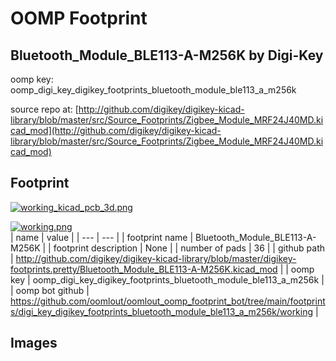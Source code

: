 # OOMP Footprint  
## Bluetooth_Module_BLE113-A-M256K  by Digi-Key  
  
oomp key: oomp_digi_key_digikey_footprints_bluetooth_module_ble113_a_m256k  
  
source repo at: [http://github.com/digikey/digikey-kicad-library/blob/master/src/Source_Footprints/Zigbee_Module_MRF24J40MD.kicad_mod](http://github.com/digikey/digikey-kicad-library/blob/master/src/Source_Footprints/Zigbee_Module_MRF24J40MD.kicad_mod)  
## Footprint  
  
[![working_kicad_pcb_3d.png](working_kicad_pcb_3d_600.png)](working_kicad_pcb_3d.png)  
  
[![working.png](working_600.png)](working.png)  
| name | value | 
| --- | --- | 
| footprint name | Bluetooth_Module_BLE113-A-M256K | 
| footprint description | None | 
| number of pads | 36 | 
| github path | http://github.com/digikey/digikey-kicad-library/blob/master/digikey-footprints.pretty/Bluetooth_Module_BLE113-A-M256K.kicad_mod | 
| oomp key | oomp_digi_key_digikey_footprints_bluetooth_module_ble113_a_m256k | 
| oomp bot github | https://github.com/oomlout/oomlout_oomp_footprint_bot/tree/main/footprints/digi_key_digikey_footprints_bluetooth_module_ble113_a_m256k/working | 
## Images  
